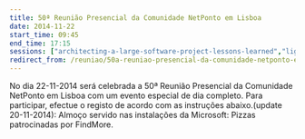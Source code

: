 ```yaml
---
title: 50ª Reunião Presencial da Comunidade NetPonto em Lisboa
date: 2014-11-22
start_time: 09:45
end_time: 17:15
sessions: ["architecting-a-large-software-project-lessons-learned","lightning-talks-1","a-maravilha-que-e-o-octopus-deploy-e-porque-deverias-usa-lo","lightning-talks-2"]
redirect_from: /reuniao/50a-reuniao-presencial-da-comunidade-netponto-em-lisboa/
---
```

No dia 22-11-2014 será celebrada a 50ª Reunião Presencial da Comunidade NetPonto em Lisboa com um evento especial de dia completo. Para participar, efectue o registo de acordo com as instruções abaixo.(update 20-11-2014): Almoço servido nas instalações da Microsoft: Pizzas patrocinadas por FindMore.